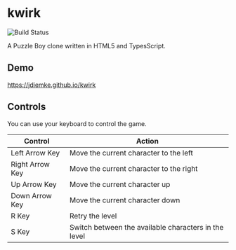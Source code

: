 # kwirk
![Build Status](https://github.com/jdiemke/kwirk/actions/workflows/gh-pages.yml/badge.svg)

A Puzzle Boy clone written in HTML5 and TypesScript.

## Demo
https://jdiemke.github.io/kwirk

## Controls

You can use your keyboard to control the game.

| Control         | Action                                               |
| --------------- | ---------------------------------------------------- |
| Left Arrow Key  | Move the current character to the left               |
| Right Arrow Key | Move the current character to the right              |
| Up Arrow Key    | Move the current character up                        |
| Down Arrow Key  | Move the current character down                      |
| R Key           | Retry the level                                      |
| S Key           | Switch between the available characters in the level |

